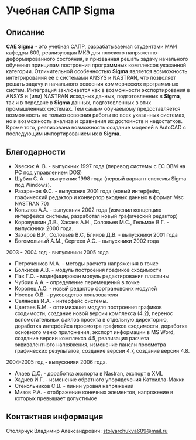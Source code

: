 # Учебная САПР Sigma
## Описание
**CAE Sigma** - это учебная САПР, разрабатываемая студентами МАИ кафедры 609, реализующая МКЭ для плоского напряженно-деформированного состояния, и призванная решать задачу начального обучения принципам построения программных комплексов указанной категории. Отличительной особенностью **Sigma** является возможность интегрирования её с системами ANSYS и NASTRAN, что позволяет решать задачу и начального освоения коммерческих программных систем. Интеграция заключается как в возможности экспортирования в ANSYS и (или) NASTRAN исходных данных, подготовленных в **Sigma**, так и в передаче в **Sigma** данных, подготовленных в этих промышленных системах. Тем самым обучаемому предоставляется возможность не только освоения работы во всех указанных системах, но и возможность анализа и сравнения их достоинств и недостатков. Кроме того, реализована возможность создание моделей в AutoCAD с последующим импортированием их в **Sigma**.

## Благодарности
* Хвесюк А. В.   - выпускник 1997 года (перевод системы с ЕС ЭВМ на РС под управлением DOS)
* Шубин С. А.    - выпускник 1998 года (первый вариант системы Sigma под Windows).
* Разаренов Ф.С. - выпускник 2001 года (новый интерфейс, графический редактор и конвертор входных данных в формат Msc NASTRAN 70)
* Копылов А.А.   - выпускник 2002 года (изменил концепцию интерфейса системы, разработал новый графический редактор)
* Коровушкин Д.В., Хасаев А.Н., Соловьев М.С., Гельман В.Г. - выпускники 2000 года. 
* Захаров В.Р., Соловьев В.С, Блинов Д.В.                   - выпускники 2001 года 
* Богомольный А.М., Сергеев А.С.                            - выпускники 2002 года

2003 - 2004 год - выпускники 2005 года
* Петроченков М.А.  - методы расчета напряжения в точке
* Болкисев А.В.     - модуль построения графиков сходимости
* Пак Г.О.          - модифицирован модуль редактирования пластины
* Чубрик А.А.       - определение перемещений в точке
* Коропец А.О.      - новый редактор фортрановских модулей
* Носова О.В.       - руководство пользователя
* Селянова И.А.     - интерфейс системы. 
* Цветаев Б.М.      - оптимизация модуля построения графиков сходимости, создание новой версии комплекса (4.2), перенос вспомогательных файлов проекта в отдельную директорию, доработка интерфейса просмотра графиков сходимости, доработка основного меню приложения, экспорт информации в MS Word, создание версии комплекса 4.5, реализация расчета эквивалентного напряжения, изменение панели просмотра графических результатов, создание версии 4.7, создание версии 4.8.

2004-2005 год - выпускники 2006 года.
* Алаев Д.С.        - доработка экспорта в Nastran, экспорт в XML
* Хадиев И.Г.       - изменение обратного упорядочения Катхилла-Макки
* Стекольников С.В. - линии уровня напряжений
* Мизов Р.А.        - отображение конечных элементов, напряжение в которых превышает допустимое

## Контактная информация
Столярчук Владимир Александрович: stolyarchukva609@mail.ru

